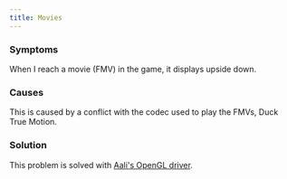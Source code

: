```yaml
---
title: Movies
---
```


### Symptoms

When I reach a movie (FMV) in the game, it displays upside down.

### Causes

This is caused by a conflict with the codec used to play the FMVs, Duck True Motion.

### Solution

This problem is solved with [Aali's OpenGL driver](http://forums.qhimm.com/index.php?topic=8306.0).
